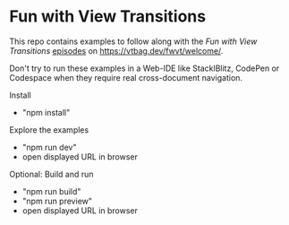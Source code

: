 # Fun with View Transitions

This repo contains examples to follow along with the _Fun with View Transitions_ [episodes](https://vtbag.dev/fwvt/welcome/) on https://vtbag.dev/fwvt/welcome/.

Don't try to run these examples in a Web-IDE like StacklBlitz, CodePen or Codespace when they require real cross-document navigation.

Install
  - "npm install"

Explore the examples
  - "npm run dev"
  - open displayed URL in browser

Optional: Build and run
  - "npm run build"
  - "npm run preview"
  - open displayed URL in browser
